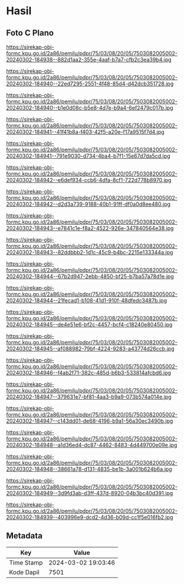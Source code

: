 # Hasil

## Foto C Plano

https://sirekap-obj-formc.kpu.go.id/2a86/pemilu/pdpr/75/03/08/20/05/7503082005002-20240302-184938--882d1aa2-355e-4aaf-b7a7-cfb2c3ea39b4.jpg

https://sirekap-obj-formc.kpu.go.id/2a86/pemilu/pdpr/75/03/08/20/05/7503082005002-20240302-184940--22ed7295-2551-4f48-85d4-d42dcb351728.jpg

https://sirekap-obj-formc.kpu.go.id/2a86/pemilu/pdpr/75/03/08/20/05/7503082005002-20240302-184940--b1e0d08c-b5e8-4d7e-b9a4-6ef2479c017b.jpg

https://sirekap-obj-formc.kpu.go.id/2a86/pemilu/pdpr/75/03/08/20/05/7503082005002-20240302-184941--41f41b8a-f403-42f5-a20e-f17a9515f7d4.jpg

https://sirekap-obj-formc.kpu.go.id/2a86/pemilu/pdpr/75/03/08/20/05/7503082005002-20240302-184941--791e9030-d734-4ba4-b7f1-15e67d7da5cd.jpg

https://sirekap-obj-formc.kpu.go.id/2a86/pemilu/pdpr/75/03/08/20/05/7503082005002-20240302-184942--e6def934-ccb6-4dfa-8cf1-722d778b8970.jpg

https://sirekap-obj-formc.kpu.go.id/2a86/pemilu/pdpr/75/03/08/20/05/7503082005002-20240302-184942--d2d3a739-9188-40b1-91ff-df0a0d8ee480.jpg

https://sirekap-obj-formc.kpu.go.id/2a86/pemilu/pdpr/75/03/08/20/05/7503082005002-20240302-184943--e7841c1e-f8a2-4522-926e-347840564e38.jpg

https://sirekap-obj-formc.kpu.go.id/2a86/pemilu/pdpr/75/03/08/20/05/7503082005002-20240302-184943--82ddbbb2-1d1c-45c9-b4bc-2215e133344a.jpg

https://sirekap-obj-formc.kpu.go.id/2a86/pemilu/pdpr/75/03/08/20/05/7503082005002-20240302-184944--67b2d947-2ebb-4850-bf25-b7ba57a78d1e.jpg

https://sirekap-obj-formc.kpu.go.id/2a86/pemilu/pdpr/75/03/08/20/05/7503082005002-20240302-184944--21fecad1-b108-41d1-910f-48dfedc3487b.jpg

https://sirekap-obj-formc.kpu.go.id/2a86/pemilu/pdpr/75/03/08/20/05/7503082005002-20240302-184945--de4e51e6-bf2c-4457-bcf4-c18240e80450.jpg

https://sirekap-obj-formc.kpu.go.id/2a86/pemilu/pdpr/75/03/08/20/05/7503082005002-20240302-184945--af088982-79bf-4224-9283-a43774d26ccb.jpg

https://sirekap-obj-formc.kpu.go.id/2a86/pemilu/pdpr/75/03/08/20/05/7503082005002-20240302-184946--f4ab2f71-382c-485d-b6b3-533814afcbd6.jpg

https://sirekap-obj-formc.kpu.go.id/2a86/pemilu/pdpr/75/03/08/20/05/7503082005002-20240302-184947--379631e7-bf81-4aa3-b9a9-073b574a014e.jpg

https://sirekap-obj-formc.kpu.go.id/2a86/pemilu/pdpr/75/03/08/20/05/7503082005002-20240302-184947--c143dd01-de68-4196-b9a1-56a30ec3490b.jpg

https://sirekap-obj-formc.kpu.go.id/2a86/pemilu/pdpr/75/03/08/20/05/7503082005002-20240302-184948--a1d36ed4-dc87-4462-8483-4d449700e09e.jpg

https://sirekap-obj-formc.kpu.go.id/2a86/pemilu/pdpr/75/03/08/20/05/7503082005002-20240302-184948--38661a78-d131-4835-be1b-3a001b624b6a.jpg

https://sirekap-obj-formc.kpu.go.id/2a86/pemilu/pdpr/75/03/08/20/05/7503082005002-20240302-184949--3d9fd3ab-d3ff-437d-8920-04b3bc40d391.jpg

https://sirekap-obj-formc.kpu.go.id/2a86/pemilu/pdpr/75/03/08/20/05/7503082005002-20240302-184939--403996e9-dcd2-4d36-b09d-cc1f5e016fb2.jpg


## Metadata

| Key        | Value               |
| ---------- | ------------------- |
| Time Stamp | 2024-03-02 19:03:46 |
| Kode Dapil | 7501                |



